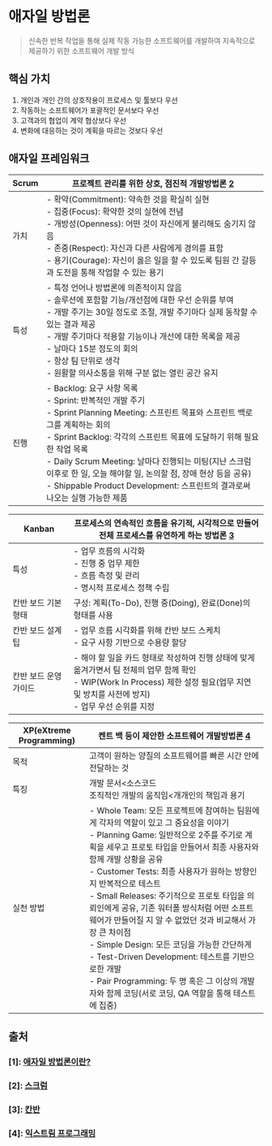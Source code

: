 # 애자일 방법론

> 신속한 반복 작업을 통해 실제 작동 가능한 소프트웨어를 개발하여 지속적으로 제공하기 위한 소프트웨어 개발 방식

## 핵심 가치
1. 개인과 개인 간의 상호작용이 프로세스 및 툴보다 우선
2. 작동하는 소프트웨어가 포괄적인 문서보다 우선
3. 고객과의 협업이 계약 협상보다 우선
4. 변화에 대응하는 것이 계획을 따르는 것보다 우선

## 애자일 프레임워크

|Scrum|프로젝트 관리를 위한 상호, 점진적 개발방법론 [2](https://ko.wikipedia.org/wiki/%EC%8A%A4%ED%81%AC%EB%9F%BC_(%EC%95%A0%EC%9E%90%EC%9D%BC_%EA%B0%9C%EB%B0%9C_%ED%94%84%EB%A1%9C%EC%84%B8%EC%8A%A4))|
|--|--|
|가치|- 확약(Commitment): 약속한 것을 확실히 실현<br>- 집중(Focus): 확약한 것의 실현에 전념<br>- 개방성(Openness): 어떤 것이 자신에게 불리해도 숨기지 않음<br>- 존중(Respect): 자신과 다른 사람에게 경의를 표함<br>- 용기(Courage): 자신이 옳은 일을 할 수 있도록 팀원 간 갈등과 도전을 통해 작업할 수 있는 용기|
|특성|- 특정 언어나 방법론에 의존적이지 않음<br> - 솔루션에 포함할 기능/개선점에 대한 우선 순위를 부여 <br> - 개발 주기는 30일 정도로 조절, 개발 주기마다 실제 동작할 수 있는 결과 제공 <br> - 개발 주기마다 적용할 기능이나 개선에 대한 목록을 제공 <br> - 날마다 15분 정도의 회의 <br> - 항상 팀 단위로 생각 <br> - 원활할 의사소통을 위해 구분 없는 열린 공간 유지|
|진행|- Backlog: 요구 사항 목록<br>- Sprint: 반복적인 개발 주기<br>- Sprint Planning Meeting: 스프린트 목표와 스프린트 백로그를 계획하는 회의<br>- Sprint Backlog: 각각의 스프린트 목표에 도달하기 위해 필요한 작업 목록<br>- Daily Scrum Meeting: 날마다 진행되는 미팅(지난 스크럼 이후로 한 일, 오늘 해야할 일, 논의할 점, 장애 현상 등을 공유)<br>- Shippable Product Development: 스프린트의 결과로써 나오는 실행 가능한 제품|

|Kanban|프로세스의 연속적인 흐름을 유기적, 시각적으로 만들어 전체 프로세스를 유연하게 하는 방법론 [3](https://blog.naver.com/PostView.naver?blogId=wisestone2007&logNo=222550059021&categoryNo=0&parentCategoryNo=0&viewDate=&currentPage=1&postListTopCurrentPage=1&from=postView)|
|--|--|
|특성|- 업무 흐름의 시각화<br>- 진행 중 업무 제한<br>- 흐름 측정 및 관리<br>- 명시적 프로세스 정책 수립|
|칸반 보드 기본 형태|구성: 계획(To-Do), 진행 중(Doing), 완료(Done)의 형태를 사용|
|칸반 보드 설계 팁|- 업무 흐름 시각화를 위해 칸반 보드 스케치 <br> - 요구 사항 기반으로 수용량 할당|
|칸반 보드 운영 가이드|- 해야 할 일을 카드 형태로 작성하여 진행 상태에 맞게 옮겨가면서 팀 전체의 업무 함께 확인<br>- WIP(Work In Process) 제한 설정 필요(업무 지연 및 방치를 사전에 방지)<br>- 업무 우선 순위를 지정|



|XP(eXtreme Programming)|켄트 백 등이 제안한 소프트웨어 개발방법론 [4](https://ko.wikipedia.org/wiki/%EC%9D%B5%EC%8A%A4%ED%8A%B8%EB%A6%BC_%ED%94%84%EB%A1%9C%EA%B7%B8%EB%9E%98%EB%B0%8D)|
|--|--|
|목적|고객이 원하는 양질의 소프트웨어를 빠른 시간 안에 전달하는 것|
|특징|개발 문서<소스코드<br>조직적인 개발의 움직임<개개인의 책임과 용기|
|실천 방법|- Whole Team: 모든 프로젝트에 참여하는 팀원에게 각자의 역할이 있고 그 중요성을 이야기 <br> - Planning Game: 일반적으로 2주를 주기로 계획을 세우고 프로토 타입을 만들어서 최종 사용자와 함께 개발 상황을 공유 <br> - Customer Tests: 최종 사용자가 원하는 방향인지 반복적으로 테스트 <br> - Small Releases: 주기적으로 프로토 타입을 의뢰인에게 공유, 기존 워터폴 방식처럼 어떤 소프트웨어가 만들어질 지 알 수 없었던 것과 비교해서 가장 큰 차이점 <br> - Simple Design: 모든 코딩을 가능한 간단하게 <br> - Test-Driven Development: 테스트를 기반으로한 개발 <br> - Pair Programming: 두 명 혹은 그 이상의 개발자와 함께 코딩(서로 코딩, QA 역할을 통해 테스트에 집중) |

## 출처

### [1]: [애자일 방법론이란?](https://www.redhat.com/ko/devops/what-is-agile-methodology)

### [2]: [스크럼](https://ko.wikipedia.org/wiki/%EC%8A%A4%ED%81%AC%EB%9F%BC_(%EC%95%A0%EC%9E%90%EC%9D%BC_%EA%B0%9C%EB%B0%9C_%ED%94%84%EB%A1%9C%EC%84%B8%EC%8A%A4))

### [3]: [칸반](https://blog.naver.com/PostView.naver?blogId=wisestone2007&logNo=222550059021&categoryNo=0&parentCategoryNo=0&viewDate=&currentPage=1&postListTopCurrentPage=1&from=postView)

### [4]: [익스트림 프로그래밍](https://ko.wikipedia.org/wiki/%EC%9D%B5%EC%8A%A4%ED%8A%B8%EB%A6%BC_%ED%94%84%EB%A1%9C%EA%B7%B8%EB%9E%98%EB%B0%8D)

